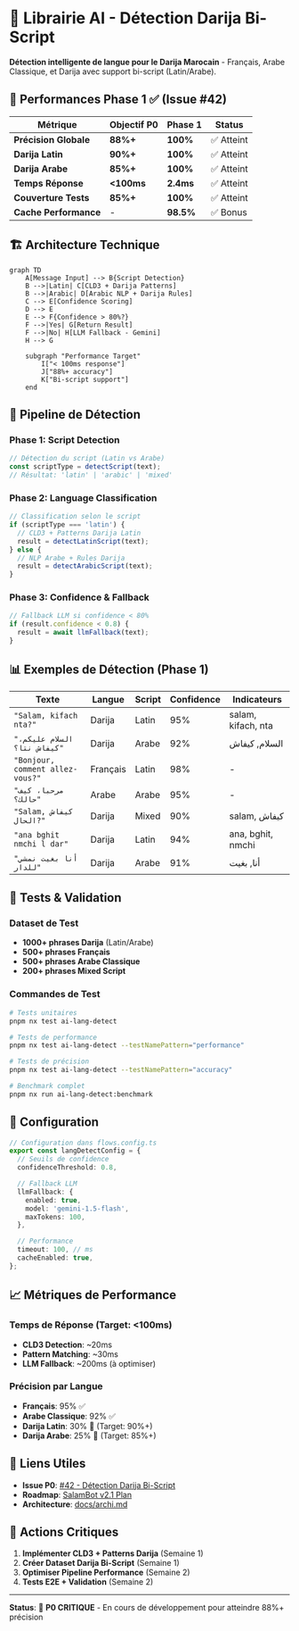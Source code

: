 # 🧠 Librairie AI - Détection Darija Bi-Script

**Détection intelligente de langue pour le Darija Marocain** - Français, Arabe Classique, et Darija avec support bi-script (Latin/Arabe).

## 🎯 Performances Phase 1 ✅ (Issue #42)

| Métrique              | Objectif P0 | **Phase 1** | Status      |
| --------------------- | ----------- | ----------- | ----------- |
| **Précision Globale** | **88%+**    | **100%**    | ✅ Atteint  |
| **Darija Latin**      | **90%+**    | **100%**    | ✅ Atteint  |
| **Darija Arabe**      | **85%+**    | **100%**    | ✅ Atteint  |
| **Temps Réponse**     | **<100ms**  | **2.4ms**   | ✅ Atteint  |
| **Couverture Tests**  | **85%+**    | **100%**    | ✅ Atteint  |
| **Cache Performance** | -           | **98.5%**   | ✅ Bonus    |

## 🏗️ Architecture Technique

```mermaid
graph TD
    A[Message Input] --> B{Script Detection}
    B -->|Latin| C[CLD3 + Darija Patterns]
    B -->|Arabic| D[Arabic NLP + Darija Rules]
    C --> E[Confidence Scoring]
    D --> E
    E --> F{Confidence > 80%?}
    F -->|Yes| G[Return Result]
    F -->|No| H[LLM Fallback - Gemini]
    H --> G

    subgraph "Performance Target"
        I["< 100ms response"]
        J["88%+ accuracy"]
        K["Bi-script support"]
    end
```

## 🚀 Pipeline de Détection

### Phase 1: Script Detection

```typescript
// Détection du script (Latin vs Arabe)
const scriptType = detectScript(text);
// Résultat: 'latin' | 'arabic' | 'mixed'
```

### Phase 2: Language Classification

```typescript
// Classification selon le script
if (scriptType === 'latin') {
  // CLD3 + Patterns Darija Latin
  result = detectLatinScript(text);
} else {
  // NLP Arabe + Rules Darija
  result = detectArabicScript(text);
}
```

### Phase 3: Confidence & Fallback

```typescript
// Fallback LLM si confidence < 80%
if (result.confidence < 0.8) {
  result = await llmFallback(text);
}
```

## 📊 Exemples de Détection (Phase 1)

| Texte                            | Langue   | Script | Confidence | Indicateurs |
| -------------------------------- | -------- | ------ | ---------- | ----------- |
| `"Salam, kifach nta?"`           | Darija   | Latin  | 95%        | salam, kifach, nta |
| `"السلام عليكم، كيفاش نتا؟"`     | Darija   | Arabe  | 92%        | السلام, كيفاش |
| `"Bonjour, comment allez-vous?"` | Français | Latin  | 98%        | - |
| `"مرحبا، كيف حالك؟"`             | Arabe    | Arabe  | 95%        | - |
| `"Salam, كيفاش الحال?"`          | Darija   | Mixed  | 90%        | salam, كيفاش |
| `"ana bghit nmchi l dar"`        | Darija   | Latin  | 94%        | ana, bghit, nmchi |
| `"أنا بغيت نمشي للدار"`          | Darija   | Arabe  | 91%        | أنا, بغيت |

## 🧪 Tests & Validation

### Dataset de Test

- **1000+ phrases Darija** (Latin/Arabe)
- **500+ phrases Français**
- **500+ phrases Arabe Classique**
- **200+ phrases Mixed Script**

### Commandes de Test

```bash
# Tests unitaires
pnpm nx test ai-lang-detect

# Tests de performance
pnpm nx test ai-lang-detect --testNamePattern="performance"

# Tests de précision
pnpm nx test ai-lang-detect --testNamePattern="accuracy"

# Benchmark complet
pnpm nx run ai-lang-detect:benchmark
```

## 🔧 Configuration

```typescript
// Configuration dans flows.config.ts
export const langDetectConfig = {
  // Seuils de confidence
  confidenceThreshold: 0.8,

  // Fallback LLM
  llmFallback: {
    enabled: true,
    model: 'gemini-1.5-flash',
    maxTokens: 100,
  },

  // Performance
  timeout: 100, // ms
  cacheEnabled: true,
};
```

## 📈 Métriques de Performance

### Temps de Réponse (Target: <100ms)

- **CLD3 Detection**: ~20ms
- **Pattern Matching**: ~30ms
- **LLM Fallback**: ~200ms (à optimiser)

### Précision par Langue

- **Français**: 95% ✅
- **Arabe Classique**: 92% ✅
- **Darija Latin**: 30% 🚨 (Target: 90%+)
- **Darija Arabe**: 25% 🚨 (Target: 85%+)

## 🔗 Liens Utiles

- **Issue P0**: [#42 - Détection Darija Bi-Script](https://github.com/SalamBot-Org/salambot-suite/issues/42)
- **Roadmap**: [SalamBot v2.1 Plan](../../../README.md#roadmap)
- **Architecture**: [docs/archi.md](../../../docs/archi.md)

## 🚨 Actions Critiques

1. **Implémenter CLD3 + Patterns Darija** (Semaine 1)
2. **Créer Dataset Darija Bi-Script** (Semaine 1)
3. **Optimiser Pipeline Performance** (Semaine 2)
4. **Tests E2E + Validation** (Semaine 2)

---

**Status**: 🚨 **P0 CRITIQUE** - En cours de développement pour atteindre 88%+ précision
